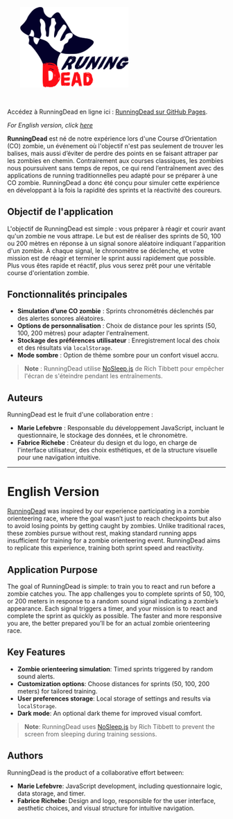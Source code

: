 <div style="display: flex; align-items: center;">
    <img src="/assets/images/logoFondBlanc.jpg" alt="Logo RunningDead" width="250" id="logo" style="margin-left: 30px;" />
</div>
<br/>
<br/>

Accédez à RunningDead en ligne ici : [RunningDead sur GitHub Pages](https://marielef291.github.io/RunningDead/).

*For English version, click [here](#english-version)*

**RunningDead** est né de notre expérience lors d'une Course d’Orientation (CO) zombie, un événement où l'objectif n'est pas seulement de trouver les balises, mais aussi d’éviter de perdre des points en se faisant attraper par les zombies en chemin. Contrairement aux courses classiques, les zombies nous poursuivent sans temps de repos, ce qui rend l’entraînement avec des applications de running traditionnelles peu adapté pour se préparer à une CO zombie. RunningDead a donc été conçu pour simuler cette expérience en développant à la fois la rapidité des sprints et la réactivité des coureurs.

## Objectif de l'application

L'objectif de RunningDead est simple : vous préparer à réagir et courir avant qu'un zombie ne vous attrape. Le but est de réaliser des sprints de 50, 100 ou 200 mètres en réponse à un signal sonore aléatoire indiquant l'apparition d'un zombie. À chaque signal, le chronomètre se déclenche, et votre mission est de réagir et terminer le sprint aussi rapidement que possible. Plus vous êtes rapide et réactif, plus vous serez prêt pour une véritable course d'orientation zombie.


## Fonctionnalités principales

- **Simulation d’une CO zombie** : Sprints chronométrés déclenchés par des alertes sonores aléatoires.
- **Options de personnalisation** : Choix de distance pour les sprints (50, 100, 200 mètres) pour adapter l'entraînement.
- **Stockage des préférences utilisateur** : Enregistrement local des choix et des résultats via `localStorage`.
- **Mode sombre** : Option de thème sombre pour un confort visuel accru.

> **Note** : RunningDead utilise [NoSleep.js](https://github.com/richtr/NoSleep.js) de Rich Tibbett pour empêcher l'écran de s'éteindre pendant les entraînements.

## Auteurs

RunningDead est le fruit d'une collaboration entre :

- **Marie Lefebvre** : Responsable du développement JavaScript, incluant le questionnaire, le stockage des données, et le chronomètre.
- **Fabrice Richebe** : Créateur du design et du logo, en charge de l'interface utilisateur, des choix esthétiques, et de la structure visuelle pour une navigation intuitive.

---

# English Version

[RunningDead](https://marielef291.github.io/RunningDead/) was inspired by our experience participating in a zombie orienteering race, where the goal wasn’t just to reach checkpoints but also to avoid losing points by getting caught by zombies. Unlike traditional races, these zombies pursue without rest, making standard running apps insufficient for training for a zombie orienteering event. RunningDead aims to replicate this experience, training both sprint speed and reactivity.

## Application Purpose

The goal of RunningDead is simple: to train you to react and run before a zombie catches you. The app challenges you to complete sprints of 50, 100, or 200 meters in response to a random sound signal indicating a zombie’s appearance. Each signal triggers a timer, and your mission is to react and complete the sprint as quickly as possible. The faster and more responsive you are, the better prepared you’ll be for an actual zombie orienteering race.

## Key Features

- **Zombie orienteering simulation**: Timed sprints triggered by random sound alerts.
- **Customization options**: Choose distances for sprints (50, 100, 200 meters) for tailored training.
- **User preferences storage**: Local storage of settings and results via `localStorage`.
- **Dark mode**: An optional dark theme for improved visual comfort.

> **Note**: RunningDead uses [NoSleep.js](https://github.com/richtr/NoSleep.js) by Rich Tibbett to prevent the screen from sleeping during training sessions.
## Authors

RunningDead is the product of a collaborative effort between:

- **Marie Lefebvre**: JavaScript development, including questionnaire logic, data storage, and timer.
- **Fabrice Richebe**: Design and logo, responsible for the user interface, aesthetic choices, and visual structure for intuitive navigation.
